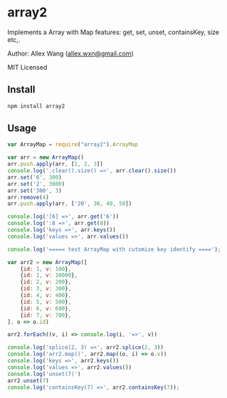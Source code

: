 array2
======

Implements a Array with Map features: get, set, unset, containsKey, size etc,.

Author: Allex Wang (allex.wxn@gmail.com)

MIT Licensed

## Install

```sh
npm install array2
```

## Usage

```js
var ArrayMap = require("array2").ArrayMap

var arr = new ArrayMap()
arr.push.apply(arr, [1, 2, 3])
console.log('.clear().size() =>', arr.clear().size())
arr.set('6', 300)
arr.set('2', 3000)
arr.set('300', 3)
arr.remove(4)
arr.push.apply(arr, ['20', 30, 40, 50])

console.log('[6] =>', arr.get('6'))
console.log(':8 =>', arr.get(8))
console.log('keys =>', arr.keys())
console.log('values =>', arr.values())

console.log('===== test ArrayMap with cutomize key identify ====');

var arr2 = new ArrayMap([
    {id: 1, v: 100},
    {id: 1, v: 10000},
    {id: 2, v: 200},
    {id: 3, v: 300},
    {id: 4, v: 400},
    {id: 5, v: 500},
    {id: 6, v: 600},
    {id: 7, v: 700},
], o => o.id)

arr2.forEach((v, i) => console.log(i, '=>', v))

console.log('splice(2, 3) =>', arr2.splice(2, 3))
console.log('arr2.map()', arr2.map((o, i) => o.v))
console.log('keys =>', arr2.keys())
console.log('values =>', arr2.values())
console.log('unset(7)')
arr2.unset(7)
console.log('containsKey(7) =>', arr2.containsKey(7));
```

